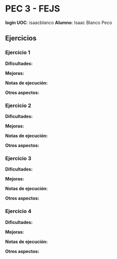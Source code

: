 # PEC 3 - FEJS

**login UOC**: isaacblanco
**Alumno**: Isaac Blanco Peco

## Ejercicios

### Ejercicio 1

**Dificultades:**

**Mejoras:**

**Notas de ejecución:**

**Otros aspectos:**

### Ejercicio 2

**Dificultades:**

**Mejoras:**

**Notas de ejecución:**

**Otros aspectos:**

### Ejercicio 3

**Dificultades:**

**Mejoras:**

**Notas de ejecución:**

**Otros aspectos:**

### Ejercicio 4

**Dificultades:**

**Mejoras:**

**Notas de ejecución:**

**Otros aspectos:**
